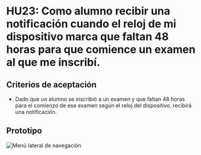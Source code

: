 # HU23: Como alumno recibir una notificación cuando el reloj de mi dispositivo marca que faltan 48 horas para que comience un examen al que me inscribí.

## Criterios de aceptación
- Dado que un alumno se inscribió a un examen y que faltan 48 horas para el comienzo de ese examen según el reloj del dispositivo, recibirá una notificación. 

## Prototipo
![Menú lateral de navegación](./prototipos/notificaciones.png)
